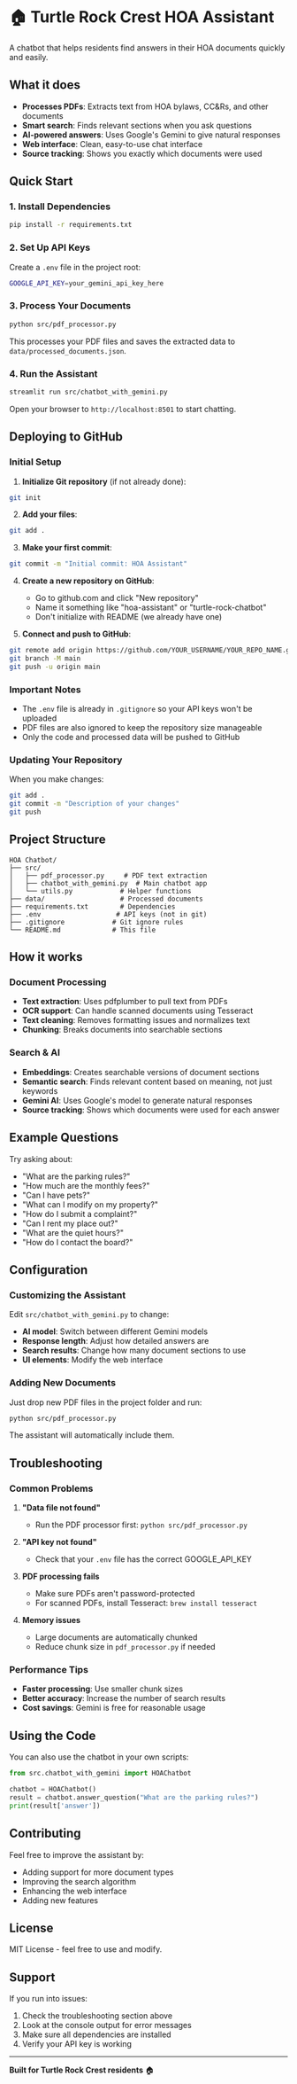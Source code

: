 # 🏠 Turtle Rock Crest HOA Assistant

A chatbot that helps residents find answers in their HOA documents quickly and easily.

## What it does

- **Processes PDFs**: Extracts text from HOA bylaws, CC&Rs, and other documents
- **Smart search**: Finds relevant sections when you ask questions
- **AI-powered answers**: Uses Google's Gemini to give natural responses
- **Web interface**: Clean, easy-to-use chat interface
- **Source tracking**: Shows you exactly which documents were used

## Quick Start

### 1. Install Dependencies

```bash
pip install -r requirements.txt
```

### 2. Set Up API Keys

Create a `.env` file in the project root:

```bash
GOOGLE_API_KEY=your_gemini_api_key_here
```

### 3. Process Your Documents

```bash
python src/pdf_processor.py
```

This processes your PDF files and saves the extracted data to `data/processed_documents.json`.

### 4. Run the Assistant

```bash
streamlit run src/chatbot_with_gemini.py
```

Open your browser to `http://localhost:8501` to start chatting.

## Deploying to GitHub

### Initial Setup

1. **Initialize Git repository** (if not already done):
```bash
git init
```

2. **Add your files**:
```bash
git add .
```

3. **Make your first commit**:
```bash
git commit -m "Initial commit: HOA Assistant"
```

4. **Create a new repository on GitHub**:
   - Go to github.com and click "New repository"
   - Name it something like "hoa-assistant" or "turtle-rock-chatbot"
   - Don't initialize with README (we already have one)

5. **Connect and push to GitHub**:
```bash
git remote add origin https://github.com/YOUR_USERNAME/YOUR_REPO_NAME.git
git branch -M main
git push -u origin main
```

### Important Notes

- The `.env` file is already in `.gitignore` so your API keys won't be uploaded
- PDF files are also ignored to keep the repository size manageable
- Only the code and processed data will be pushed to GitHub

### Updating Your Repository

When you make changes:

```bash
git add .
git commit -m "Description of your changes"
git push
```

## Project Structure

```
HOA Chatbot/
├── src/
│   ├── pdf_processor.py     # PDF text extraction
│   ├── chatbot_with_gemini.py  # Main chatbot app
│   └── utils.py            # Helper functions
├── data/                   # Processed documents
├── requirements.txt        # Dependencies
├── .env                   # API keys (not in git)
├── .gitignore            # Git ignore rules
└── README.md             # This file
```

## How it works

### Document Processing
- **Text extraction**: Uses pdfplumber to pull text from PDFs
- **OCR support**: Can handle scanned documents using Tesseract
- **Text cleaning**: Removes formatting issues and normalizes text
- **Chunking**: Breaks documents into searchable sections

### Search & AI
- **Embeddings**: Creates searchable versions of document sections
- **Semantic search**: Finds relevant content based on meaning, not just keywords
- **Gemini AI**: Uses Google's model to generate natural responses
- **Source tracking**: Shows which documents were used for each answer

## Example Questions

Try asking about:

- "What are the parking rules?"
- "How much are the monthly fees?"
- "Can I have pets?"
- "What can I modify on my property?"
- "How do I submit a complaint?"
- "Can I rent my place out?"
- "What are the quiet hours?"
- "How do I contact the board?"

## Configuration

### Customizing the Assistant

Edit `src/chatbot_with_gemini.py` to change:

- **AI model**: Switch between different Gemini models
- **Response length**: Adjust how detailed answers are
- **Search results**: Change how many document sections to use
- **UI elements**: Modify the web interface

### Adding New Documents

Just drop new PDF files in the project folder and run:

```bash
python src/pdf_processor.py
```

The assistant will automatically include them.

## Troubleshooting

### Common Problems

1. **"Data file not found"**
   - Run the PDF processor first: `python src/pdf_processor.py`

2. **"API key not found"**
   - Check that your `.env` file has the correct GOOGLE_API_KEY

3. **PDF processing fails**
   - Make sure PDFs aren't password-protected
   - For scanned PDFs, install Tesseract: `brew install tesseract`

4. **Memory issues**
   - Large documents are automatically chunked
   - Reduce chunk size in `pdf_processor.py` if needed

### Performance Tips

- **Faster processing**: Use smaller chunk sizes
- **Better accuracy**: Increase the number of search results
- **Cost savings**: Gemini is free for reasonable usage

## Using the Code

You can also use the chatbot in your own scripts:

```python
from src.chatbot_with_gemini import HOAChatbot

chatbot = HOAChatbot()
result = chatbot.answer_question("What are the parking rules?")
print(result['answer'])
```

## Contributing

Feel free to improve the assistant by:

- Adding support for more document types
- Improving the search algorithm
- Enhancing the web interface
- Adding new features

## License

MIT License - feel free to use and modify.

## Support

If you run into issues:

1. Check the troubleshooting section above
2. Look at the console output for error messages
3. Make sure all dependencies are installed
4. Verify your API key is working

---

**Built for Turtle Rock Crest residents** 🏠 